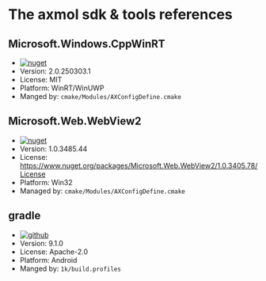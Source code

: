 # The axmol sdk & tools references

## Microsoft.Windows.CppWinRT

- [![nuget](https://img.shields.io/nuget/v/Microsoft.Windows.CppWinRT?label=Upstream)](https://www.nuget.org/packages/Microsoft.Windows.CppWinRT)
- Version: 2.0.250303.1
- License: MIT
- Platform: WinRT/WinUWP
- Manged by: `cmake/Modules/AXConfigDefine.cmake`

## Microsoft.Web.WebView2

- [![nuget](https://img.shields.io/nuget/v/Microsoft.Web.WebView2?label=Upstream)](https://www.nuget.org/packages/Microsoft.Web.WebView2)
- Version: 1.0.3485.44
- License: https://www.nuget.org/packages/Microsoft.Web.WebView2/1.0.3405.78/License
- Platform: Win32
- Managed by: `cmake/Modules/AXConfigDefine.cmake`

## gradle

- [![github](https://img.shields.io/github/v/release/gradle/gradle?label=Upstream)](https://github.com/gradle/gradle)
- Version: 9.1.0
- License: Apache-2.0
- Platform: Android
- Manged by: `1k/build.profiles`
